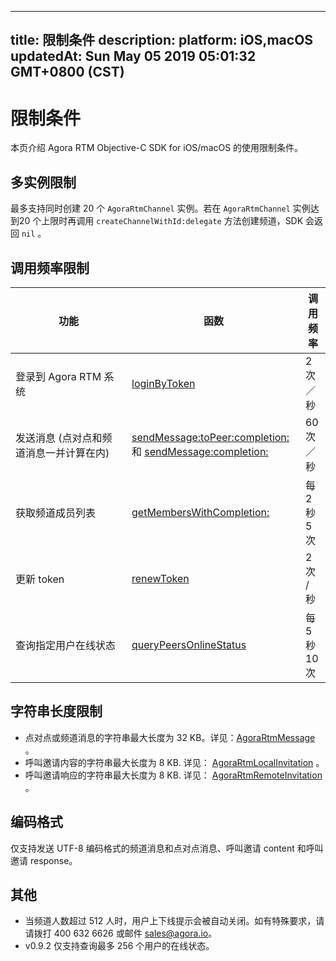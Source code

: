 
---
title: 限制条件
description: 
platform: iOS,macOS
updatedAt: Sun May 05 2019 05:01:32 GMT+0800 (CST)
---
# 限制条件
本页介绍 Agora RTM Objective-C SDK for iOS/macOS 的使用限制条件。


## 多实例限制

最多支持同时创建 20 个 `AgoraRtmChannel` 实例。若在 `AgoraRtmChannel` 实例达到20 个上限时再调用 `createChannelWithId:delegate` 方法创建频道，SDK 会返回 `nil` 。

## 调用频率限制

<style> table th:first-of-type {     width: 170px; } th:third-of-type {     width: 100px; }</style>

| 功能                                                  | 函数                                                      | 调用频率                |
| ----------------------------------------------------------- | ------------------------------------------------------------ | ------------------------------ |
| 登录到 Agora RTM 系统                              | [loginByToken](https://docs.agora.io/cn/Real-time-Messaging/API%20Reference/RTM_oc/Classes/AgoraRtmKit.html#//api/name/createChannelWithId:delegate:) | 2 次／秒         |
| 发送消息 (点对点和频道消息一并计算在内) | [sendMessage:toPeer:completion:](https://docs.agora.io/cn/Real-time-Messaging/API%20Reference/RTM_oc/Classes/AgoraRtmKit.html#//api/name/sendMessage:toPeer:completion:) 和 [sendMessage:completion:](https://docs.agora.io/cn/Real-time-Messaging/API%20Reference/RTM_oc/Classes/AgoraRtmChannel.html#//api/name/sendMessage:completion:)  | 60 次／秒          |
| 获取频道成员列表                    | [getMembersWithCompletion:](https://docs.agora.io/cn/Real-time-Messaging/API%20Reference/RTM_oc/Classes/AgoraRtmChannel.html#//api/name/getMembersWithCompletion:) | 每 2 秒 5 次 |
| 更新 token | [renewToken](https://docs.agora.io/cn/Real-time-Messaging/API%20Reference/RTM_oc/Classes/AgoraRtmKit.html#//api/name/renewToken:completion:) | 2 次 / 秒 |
| 查询指定用户在线状态 | [queryPeersOnlineStatus](https://docs.agora.io/cn/Real-time-Messaging/API%20Reference/RTM_oc/Classes/AgoraRtmKit.html#//api/name/queryPeersOnlineStatus:completion:) | 每 5 秒 10 次 |

## 字符串长度限制

- 点对点或频道消息的字符串最大长度为 32 KB。详见：[AgoraRtmMessage](https://docs.agora.io/cn/Real-time-Messaging/API%20Reference/RTM_oc/Classes/AgoraRtmMessage.html) 。
- 呼叫邀请内容的字符串最大长度为 8 KB. 详见：  [AgoraRtmLocalInvitation](https://docs.agora.io/cn/Real-time-Messaging/API%20Reference/RTM_oc/Classes/AgoraRtmLocalInvitation.html) 。
- 呼叫邀请响应的字符串最大长度为 8 KB. 详见： [AgoraRtmRemoteInvitation](https://docs.agora.io/cn/Real-time-Messaging/API%20Reference/RTM_oc/Classes/AgoraRtmRemoteInvitation.html) 。

## 编码格式

仅支持发送 UTF-8 编码格式的频道消息和点对点消息、呼叫邀请 content 和呼叫邀请 response。


## 其他 

- 当频道人数超过 512 人时，用户上下线提示会被自动关闭。如有特殊要求，请请拨打 400 632 6626 或邮件 sales@agora.io。
- v0.9.2 仅支持查询最多 256 个用户的在线状态。
